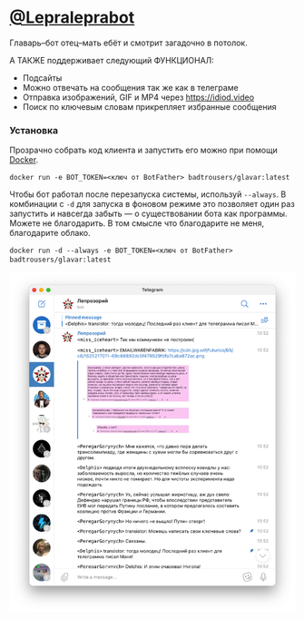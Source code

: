 # [@Lepraleprabot](https://t.me/Lepraleprabot)
Главарь–бот отец–мать ебёт и смотрит загадочно в потолок.

А ТАКЖЕ поддерживает следующий ФУНКЦИОНАЛ:

- Подсайты
- Можно отвечать на сообщения так же как в телеграме
- Отправка изображений, GIF и MP4 через https://idiod.video
- Поиск по ключевым словам прикрепляет избранные сообщения

### Установка
Прозрачно собрать код клиента и запустить его можно при помощи [Docker](https://www.docker.com/).
```
docker run -e BOT_TOKEN=<ключ от BotFather> badtrousers/glavar:latest
```

Чтобы бот работал после перезапуска системы, используй `--always`. В комбинации с `-d` для запуска в фоновом режиме это позволяет один раз запустить и навсегда забыть — о существовании бота как программы. Можете не благодарить. В том смысле что благодарите не меня, благодарите облако.

```
docker run -d --always -e BOT_TOKEN=<ключ от BotFather> badtrousers/glavar:latest
```

![](sample.png)
